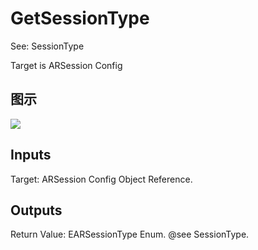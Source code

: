 # GetSessionType

See: SessionType

Target is ARSession Config

## 图示

![]($-20221218-17584613.png)

## Inputs

Target: ARSession Config Object Reference.  

## Outputs

Return Value: EARSessionType Enum. @see SessionType.

